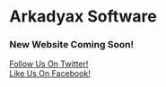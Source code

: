 ---
---
# Arkadyax Software
<h3>New Website Coming Soon!</h3>
<a href="https://twitter.com/arkadyax">Follow Us On Twitter!</a><br/>
<a href="https://www.facebook.com/arkadyaxsw/?modal=admin_todo_tour">Like Us On Facebook!</a>

<link rel="shortcut icon" href="https://encrypted-tbn0.gstatic.com/images?q=tbn:ANd9GcQGg6tLkmQhLyD9mF3VQbpD-ZIBNUpqSFEoQerwx20oe6qzJGWu-w:https://i.ytimg.com/vi/JuxjKuNh9ts/hqdefault.jpg"></link>
